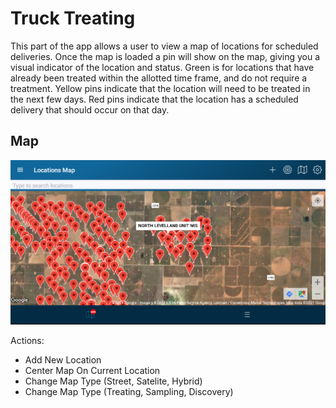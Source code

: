 ﻿# Truck Treating

This part of the app allows a user to view a map of locations for scheduled deliveries. Once the map is loaded a pin will show on the map, 
giving you a visual indicator of the location and status.
Green is for locations that have already been treated within the allotted time frame, 
and do not require a treatment. 
Yellow pins indicate that the location will need to be treated in the next few days.
Red pins indicate that the location has a scheduled delivery 
that should occur on that day.

## Map

![image-logo](../images/MapView.PNG)

Actions:

* Add New Location
* Center Map On Current Location
* Change Map Type (Street, Satelite, Hybrid)
* Change Map Type (Treating, Sampling, Discovery)

